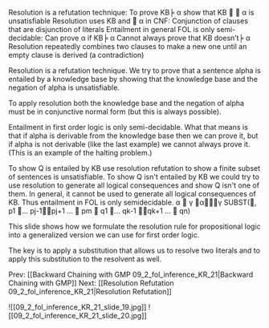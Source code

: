 ﻿Resolution is a refutation technique:
To prove KB╞  α  show that KB   α  is unsatisfiable
Resolution uses KB and  α  in CNF:
Conjunction of clauses that are disjunction of literals
Entailment in general FOL is only semi-decidable:
Can prove α if KB╞  α 
Cannot always prove that KB doesn’t╞  α 
Resolution repeatedly combines two clauses to make a new one until an empty clause is derived (a contradiction)

Resolution is a refutation technique.  We try to prove that a sentence alpha is entailed by a knowledge base by showing that the knowledge base and the negation of alpha is unsatisfiable.

To apply resolution both the knowledge base and the negation of alpha must be in conjunctive normal form (but this is always possible).

Entailment in first order logic is only semi-decidable.  What that means is that if alpha is derivable from the knowledge base then we can prove it, but if alpha is not derivable (like the last example) we cannot always prove it.  (This is an example of the halting problem.)

To show Q is entailed by KB use resolution refutation to show a finite subset of sentences is unsatisfiable.
To show Q isn't entailed by KB we could try to use resolution to generate all logical consequences and show Q isn't one of them. In general, it cannot be used to generate all logical consequences of KB. Thus entailment in FOL is only semidecidable.
α  γ
αγ
SUBST(, p1 … pj-1pj+1 …  pm  q1 … qk-1 qk+1 …  qn)

This slide shows how we formulate the resolution rule for propositional logic into a generalized version we can use for first order logic.

The key is to apply a substitution that allows us to resolve two literals and to apply this substitution to the resolvent as well.

Prev: [[Backward Chaining with GMP 09_2_fol_inference_KR_21|Backward Chaining with GMP]]
Next: [[Resolution Refutation 09_2_fol_inference_KR_21|Resolution Refutation]]

![[09_2_fol_inference_KR_21_slide_19.jpg]]
![[09_2_fol_inference_KR_21_slide_20.jpg]]
